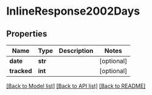# InlineResponse2002Days

## Properties
Name | Type | Description | Notes
------------ | ------------- | ------------- | -------------
**date** | **str** |  | [optional] 
**tracked** | **int** |  | [optional] 

[[Back to Model list]](../README.md#documentation-for-models) [[Back to API list]](../README.md#documentation-for-api-endpoints) [[Back to README]](../README.md)


